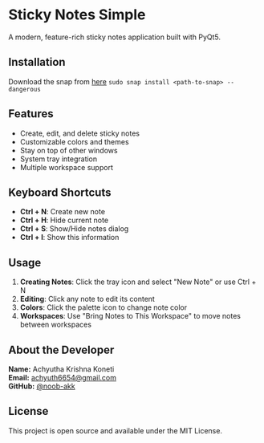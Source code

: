 # Sticky Notes Simple

A modern, feature-rich sticky notes application built with PyQt5.

## Installation
Download the snap from [here](https://drive.google.com/file/d/1yv2nadw-zsASmumgdQe1YQRRyTPwgGvL/view?usp=sharing)
`sudo snap install <path-to-snap> --dangerous`

## Features

- Create, edit, and delete sticky notes
- Customizable colors and themes
- Stay on top of other windows
- System tray integration
- Multiple workspace support

## Keyboard Shortcuts

- **Ctrl + N**: Create new note
- **Ctrl + H**: Hide current note
- **Ctrl + S**: Show/Hide notes dialog
- **Ctrl + I**: Show this information

## Usage

1. **Creating Notes**: Click the tray icon and select "New Note" or use Ctrl + N
2. **Editing**: Click any note to edit its content
3. **Colors**: Click the palette icon to change note color
4. **Workspaces**: Use "Bring Notes to This Workspace" to move notes between workspaces

## About the Developer

**Name:** Achyutha Krishna Koneti  
**Email:** [achyuth6654@gmail.com](mailto:achyuth6654@gmail.com)  
**GitHub:** [@noob-akk](https://github.com/noob-akk)

## License

This project is open source and available under the MIT License. 